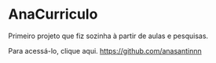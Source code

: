 # AnaCurriculo
 Primeiro projeto que fiz sozinha à partir de aulas e pesquisas.

Para acessá-lo, clique aqui. https://github.com/anasantinnn
